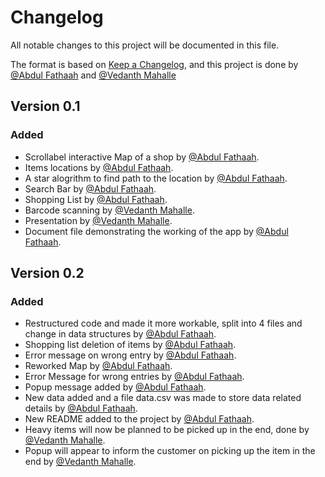 # Changelog
All notable changes to this project will be documented in this file.

The format is based on [Keep a Changelog](https://keepachangelog.com/en/1.0.0/),
and this project is done by [@Abdul Fathaah](https://github.com/Fathaah) and [@Vedanth Mahalle](http://github.com)

## Version 0.1

### Added 
- Scrollabel interactive Map of a  shop by [@Abdul Fathaah](https://github.com/Fathaah).
- Items locations by [@Abdul Fathaah](https://github.com/Fathaah).
- A star alogrithm to find path to the location by [@Abdul Fathaah](https://github.com/Fathaah).
- Search Bar by [@Abdul Fathaah](https://github.com/Fathaah).
- Shopping List by [@Abdul Fathaah](https://github.com/Fathaah).
- Barcode scanning by [@Vedanth Mahalle](https://github.com/vedantmahalle21).
- Presentation by [@Vedanth Mahalle](https://github.com/vedantmahalle21).
- Document file demonstrating the working of the app by [@Abdul Fathaah](https://github.com/Fathaah).

## Version 0.2

### Added
- Restructured code and made it more workable, split into 4 files and change in data structures by [@Abdul Fathaah](https://github.com/Fathaah).
- Shopping list deletion of items by [@Abdul Fathaah](https://github.com/Fathaah).
- Error message on wrong entry by [@Abdul Fathaah](https://github.com/Fathaah).
- Reworked Map by [@Abdul Fathaah](https://github.com/Fathaah).
- Error Message for wrong entries by [@Abdul Fathaah](https://github.com/Fathaah).
- Popup message added by [@Abdul Fathaah](https://github.com/Fathaah).
- New data added and a file data.csv was made to store data related details by [@Abdul Fathaah](https://github.com/Fathaah).
- New README added to the project by [@Abdul Fathaah](https://github.com/Fathaah).
- Heavy items will now be planned to be picked up in the end, done by [@Vedanth Mahalle](https://github.com/vedantmahalle21).
- Popup will appear to inform the customer on picking up the item in the end by [@Vedanth Mahalle](https://github.com/vedantmahalle21).
